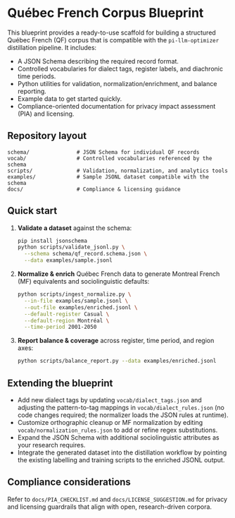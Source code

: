 # Québec French Corpus Blueprint

This blueprint provides a ready-to-use scaffold for building a structured
Québec French (QF) corpus that is compatible with the
`pi-llm-optimizer` distillation pipeline. It includes:

- A JSON Schema describing the required record format.
- Controlled vocabularies for dialect tags, register labels, and
diachronic time periods.
- Python utilities for validation, normalization/enrichment, and balance
reporting.
- Example data to get started quickly.
- Compliance-oriented documentation for privacy impact assessment (PIA)
and licensing.

## Repository layout

```
schema/               # JSON Schema for individual QF records
vocab/                # Controlled vocabularies referenced by the schema
scripts/              # Validation, normalization, and analytics tools
examples/             # Sample JSONL dataset compatible with the schema
docs/                 # Compliance & licensing guidance
```

## Quick start

1. **Validate a dataset** against the schema:

   ```bash
   pip install jsonschema
   python scripts/validate_jsonl.py \
     --schema schema/qf_record.schema.json \
     --data examples/sample.jsonl
   ```

2. **Normalize & enrich** Québec French data to generate Montreal French
   (MF) equivalents and sociolinguistic defaults:

   ```bash
   python scripts/ingest_normalize.py \
     --in-file examples/sample.jsonl \
     --out-file examples/enriched.jsonl \
     --default-register Casual \
     --default-region Montréal \
     --time-period 2001-2050
   ```

3. **Report balance & coverage** across register, time period, and region
   axes:

   ```bash
   python scripts/balance_report.py --data examples/enriched.jsonl
   ```

## Extending the blueprint

- Add new dialect tags by updating `vocab/dialect_tags.json` and adjusting
  the pattern-to-tag mappings in `vocab/dialect_rules.json` (no code changes
  required; the normalizer loads the JSON rules at runtime).
- Customize orthographic cleanup or MF normalization by editing
  `vocab/normalization_rules.json` to add or refine regex substitutions.
- Expand the JSON Schema with additional sociolinguistic attributes as
  your research requires.
- Integrate the generated dataset into the distillation workflow by
  pointing the existing labelling and training scripts to the enriched
  JSONL output.

## Compliance considerations

Refer to `docs/PIA_CHECKLIST.md` and `docs/LICENSE_SUGGESTION.md` for
privacy and licensing guardrails that align with open, research-driven
corpora.
